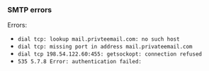 ### SMTP errors

Errors:

- `dial tcp: lookup mail.privteemail.com: no such host`
- `dial tcp: missing port in address mail.privateemail.com`
- `dial tcp 198.54.122.60:455: getsockopt: connection refused`
- `535 5.7.8 Error: authentication failed:`
